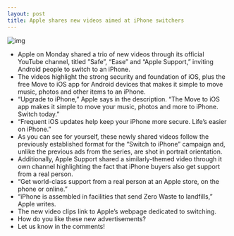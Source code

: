 ```yaml
---
layout: post
title: Apple shares new videos aimed at iPhone switchers
---
```

![img](http://media.idownloadblog.com/wp-content/uploads/2018/02/Switch-to-iPHone-ad-Safe.png)
* Apple on Monday shared a trio of new videos through its official YouTube channel, titled ”Safe”, “Ease” and “Apple Support,” inviting Android people to switch to an iPhone.
* The videos highlight the strong security and foundation of iOS, plus the free Move to iOS app for Android devices that makes it simple to move music, photos and other items to an iPhone.
* “Upgrade to iPhone,” Apple says in the description. “The Move to iOS app makes it simple to move your music, photos and more to iPhone. Switch today.”
* “Frequent iOS updates help keep your iPhone more secure. Life’s easier on iPhone.”
* As you can see for yourself, these newly shared videos follow the previously established format for the “Switch to iPhone” campaign and, unlike the previous ads from the series, are shot in portrait orientation.
* Additionally, Apple Support shared a similarly-themed video through it own channel highlighting the fact that iPhone buyers also get support from a real person.
* “Get world-class support from a real person at an Apple store, on the phone or online.”
* “iPhone is assembled in facilities that send Zero Waste to landfills,” Apple writes.
* The new video clips link to Apple’s webpage dedicated to switching.
* How do you like these new advertisements?
* Let us know in the comments!


